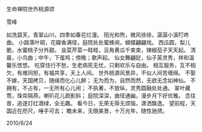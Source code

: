 生命禅院世外桃源颂

雪峰


如洗碧天，青翠山川，四季如春花烂漫。
阳光和煦，微风徐徐，潺潺小溪叮咚曲。
小路落叶砌，花瓣香满径，庭院处处蜜蜂闹，蝴蝶翩翩戏。
西瓜圆，梨儿脆，水蜜桃子分外甜。
韭菜芹菜一畦畦，豆角黄瓜千束束，辣椒茄子天天起。
清晨，小鸟曲；中午，下蛋鸡；傍晚；歌声起。
仙女舞翩跹，仙子英灵秀，祥和温馨乐悠悠。
吃穿住行不愁，生老病死无忧，只剩欢乐与自由。
相互服务，互不相欠，有难同担，有福共享，天上人间。
世外桃源风景异，不似人间苦缠绵。
不娶不嫁，天国拷贝，随缘而化心儿醉；
无为而为，自然而然，无欲无念如神仙。
不拥有，不占有，一无所有心儿闲；
不执著，不放纵，灵秀圆融处处通。
翠叶藏莺，珠帘隔燕，喇叭花儿疏影斜；
庭院深深，曲径通幽，漫步月下好优雅。
念往昔，追逐灯红酒绿，全无趣。
看今日，无荣无辱无烦恼，潇洒飘逸。
望前程，天国近在咫尺，唾手可去；
瞻未来，无限美景，十万光年，随性驰骋。

2010/6/24



